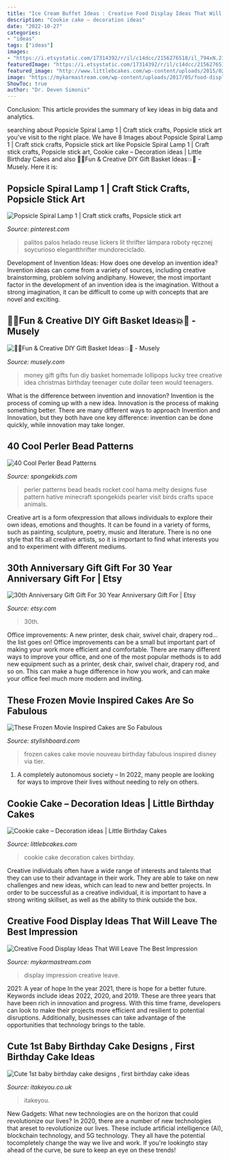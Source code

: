 ```yaml
---
title: "Ice Cream Buffet Ideas : Creative Food Display Ideas That Will Leave The Best Impression"
description: "Cookie cake – decoration ideas"
date: "2022-10-27"
categories:
- "ideas"
tags: ["ideas"]
images:
- "https://i.etsystatic.com/17314392/r/il/c14dcc/2156276518/il_794xN.2156276518_3m8m.jpg"
featuredImage: "https://i.etsystatic.com/17314392/r/il/c14dcc/2156276518/il_794xN.2156276518_3m8m.jpg"
featured_image: "http://www.littlebcakes.com/wp-content/uploads/2015/02/cookie-cake-decoration.png"
image: "https://mykarmastream.com/wp-content/uploads/2017/05/food-display-ideas-2.jpg"
ShowToc: true
author: "Dr. Deven Simonis"
---
```



Conclusion:
This article provides the summary of key ideas in big data and analytics.

	

		
searching about Popsicle Spiral Lamp 1 | Craft stick crafts, Popsicle stick art you've visit to the right place. We have 8 Images about Popsicle Spiral Lamp 1 | Craft stick crafts, Popsicle stick art like Popsicle Spiral Lamp 1 | Craft stick crafts, Popsicle stick art, Cookie cake – Decoration ideas | Little Birthday Cakes and also 🎉💥Fun &amp; Creative DIY Gift Basket Ideas💥🎉 - Musely. Here it is:
		
    
## Popsicle Spiral Lamp 1 | Craft Stick Crafts, Popsicle Stick Art

<img loading=lazy src="https://i.pinimg.com/736x/72/4d/0b/724d0b51e7c0e6535bbb5905976da8c4--stick-crafts-popsicle-sticks.jpg" onerror="this.onerror=null;this.src='https://tse2.mm.bing.net/th?id=OIP.5_70LOzFTRcNRQlQgiYW3ADHEs&amp;pid=15.1';" alt="Popsicle Spiral Lamp 1 | Craft stick crafts, Popsicle stick art">

_Source: pinterest.com_

>palitos palos helado reuse lickers lit thrifter lámpara roboty ręcznej soycurioso elegantthrifter mundoreciclado. 

	

Development of Invention Ideas: How does one develop an invention idea?
Invention ideas can come from a variety of sources, including creative brainstorming, problem solving andiphany. However, the most important factor in the development of an invention idea is the imagination. Without a strong imagination, it can be difficult to come up with concepts that are novel and exciting.

    
## 🎉💥Fun &amp; Creative DIY Gift Basket Ideas💥🎉 - Musely

<img loading=lazy src="https://media.musely.com/u/75076b1a-3add-4a8a-8b0f-34bcb922a31f.jpg" onerror="this.onerror=null;this.src='https://tse1.mm.bing.net/th?id=OIP.eDWuXRKqqy19hadGwV6WlQHaLI&amp;pid=15.1';" alt="🎉💥Fun &amp; Creative DIY Gift Basket Ideas💥🎉 - Musely">

_Source: musely.com_

>money gift gifts fun diy basket homemade lollipops lucky tree creative idea christmas birthday teenager cute dollar teen would teenagers. 

	

What is the difference between invention and innovation?
Invention is the process of coming up with a new idea. Innovation is the process of making something better. There are many different ways to approach Invention and Innovation, but they both have one key difference: invention can be done quickly, while innovation may take longer.

    
## 40 Cool Perler Bead Patterns

<img loading=lazy src="http://spongekids.com/wp-content/uploads/2014/04/perler-beads-patterns/38-rocket-beads-patterns.gif" onerror="this.onerror=null;this.src='https://tse2.mm.bing.net/th?id=OIP.D33tAlwlbEdxptgm7WqpLgHaG8&amp;pid=15.1';" alt="40 Cool Perler Bead Patterns">

_Source: spongekids.com_

>perler patterns bead beads rocket cool hama melty designs fuse pattern hative minecraft spongekids pearler visit birds crafts space animals. 

	

Creative art is a form ofexpression that allows individuals to explore their own ideas, emotions and thoughts. It can be found in a variety of forms, such as painting, sculpture, poetry, music and literature. There is no one style that fits all creative artists, so it is important to find what interests you and to experiment with different mediums.

    
## 30th Anniversary Gift Gift For 30 Year Anniversary Gift For | Etsy

<img loading=lazy src="https://i.etsystatic.com/17314392/r/il/c14dcc/2156276518/il_794xN.2156276518_3m8m.jpg" onerror="this.onerror=null;this.src='https://tse1.mm.bing.net/th?id=OIP.eUhOPly7MfpO5ArAZ3qMdQHaJ4&amp;pid=15.1';" alt="30th Anniversary Gift Gift For 30 Year Anniversary Gift For | Etsy">

_Source: etsy.com_

>30th. 

	

Office improvements: A new printer, desk chair, swivel chair, drapery rod... the list goes on!
Office improvements can be a small but important part of making your work more efficient and comfortable. There are many different ways to improve your office, and one of the most popular methods is to add new equipment such as a printer, desk chair, swivel chair, drapery rod, and so on. This can make a huge difference in how you work, and can make your office feel much more modern and inviting.

    
## These Frozen Movie Inspired Cakes Are So Fabulous

<img loading=lazy src="http://www.stylishboard.com/wp-content/uploads/2014/06/515.jpg" onerror="this.onerror=null;this.src='https://tse2.mm.bing.net/th?id=OIP.hQhc0U7o3By3ANNge_DrLwHaKZ&amp;pid=15.1';" alt="These Frozen Movie Inspired Cakes are So Fabulous">

_Source: stylishboard.com_

>frozen cakes cake movie nouveau birthday fabulous inspired disney via tier. 

	

1. A completely autonomous society – In 2022, many people are looking for ways to improve their lives without needing to rely on others.

    
## Cookie Cake – Decoration Ideas | Little Birthday Cakes

<img loading=lazy src="http://www.littlebcakes.com/wp-content/uploads/2015/02/cookie-cake-decoration.png" onerror="this.onerror=null;this.src='https://tse1.mm.bing.net/th?id=OIP.TLcQRv3LbqIfeQMkZGUqrAHaJL&amp;pid=15.1';" alt="Cookie cake – Decoration ideas | Little Birthday Cakes">

_Source: littlebcakes.com_

>cookie cake decoration cakes birthday. 

	

Creative individuals often have a wide range of interests and talents that they can use to their advantage in their work. They are able to take on new challenges and new ideas, which can lead to new and better projects. In order to be successful as a creative individual, it is important to have a strong writing skillset, as well as the ability to think outside the box.

    
## Creative Food Display Ideas That Will Leave The Best Impression

<img loading=lazy src="https://mykarmastream.com/wp-content/uploads/2017/05/food-display-ideas-2.jpg" onerror="this.onerror=null;this.src='https://tse1.mm.bing.net/th?id=OIP.8QFnHSvSXG0MtoUlGvJC_gHaLG&amp;pid=15.1';" alt="Creative Food Display Ideas That Will Leave The Best Impression">

_Source: mykarmastream.com_

>display impression creative leave. 

	

2021: A year of hope
In the year 2021, there is hope for a better future. Keywords include ideas 2022, 2020, and 2019. These are three years that have been rich in innovation and progress. With this time frame, developers can look to make their projects more efficient and resilient to potential disruptions. Additionally, businesses can take advantage of the opportunities that technology brings to the table.

    
## Cute 1st Baby Birthday Cake Designs , First Birthday Cake Ideas

<img loading=lazy src="https://www.itakeyou.co.uk/wp-content/uploads/2020/09/1st-brithday-cake-2-531x1024.jpg" onerror="this.onerror=null;this.src='https://tse4.mm.bing.net/th?id=OIP.g5h6iL6hgdzmWbJWFY47UgHaOS&amp;pid=15.1';" alt="Cute 1st baby birthday cake designs , first birthday cake ideas">

_Source: itakeyou.co.uk_

>itakeyou. 

	

New Gadgets: What new technologies are on the horizon that could revolutionize our lives?
In 2020, there are a number of new technologies that areset to revolutionize our lives. These include artificial intelligence (AI), blockchain technology, and 5G technology. They all have the potential tocompletely change the way we live and work. If you're lookingto stay ahead of the curve, be sure to keep an eye on these trends!

